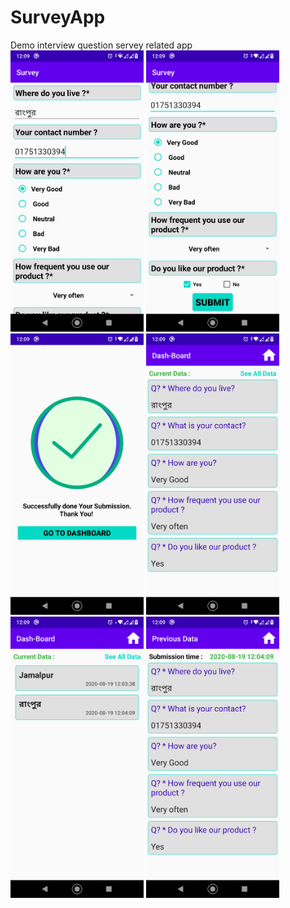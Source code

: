 # SurveyApp
Demo interview question servey related app<br>
<img src = "screenshoots/one.png" weidth = "250" height = "450"> 
<img src = "screenshoots/two.png" weidth = "250" height = "450"> 
<img src = "screenshoots/three.png" weidth = "250" height = "450"> 
<img src = "screenshoots/four.png" weidth = "250" height = "450"> 
<img src = "screenshoots/five.png" weidth = "250" height = "450"> 
<img src = "screenshoots/six.png" weidth = "250" height = "450"> 
